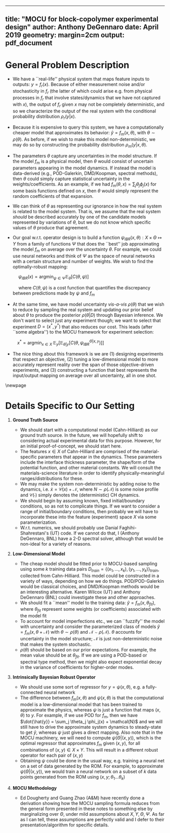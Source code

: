 
---
title: "MOCU for block-copolymer experimental design"
author: Anthony DeGennaro
date: April 2019
geometry: margin=2cm
output: pdf_document
---

# General Problem Description
- We have a ``real-life'' physical system that maps feature inputs to outputs: $y = f_r(x)$. Because of either measurement noise and/or stochasticity in $f_r$ (the latter of which could arise e.g. from physical processes in $f_r$ that involve states/dynamics that we have not captured with $x$), the output of $f_r$ given $x$ may not be completely deterministic, and so we characterize the output of the real system with the conditional probability distribution $\rho_r(y|x)$.
- Because it is expensive to query this system, we have a computationally cheaper model that approximates its behavior: $\hat{y} = f_m(x,\theta)$, with $\theta \sim \rho(\theta)$. As before, if we wish to make this model non-deterministic, we may do so by constructing the probability distribution $\rho_m(y|x,\theta)$.
- The parameters $\theta$ capture any uncertainties in the model structure. If the model $f_m$ is a physical model, then $\theta$ would consist of uncertain parameters appearing in the model dynamics. If instead the model is data-derived (e.g., POD-Galerkin, DMD/Koopman, spectral methods), then $\theta$ could simply capture statistical uncertainty in the weights/coefficients. As an example, if we had $f_m(\theta,x) = \sum_j \theta_j \phi_j(x)$ for some basis functions defined on $x$, then $\theta$ would simply represent the random coefficients of that expansion.
- We can think of $\theta$ as representing our ignorance in how the real system is related to the model system. That is, we assume that the real system *should* be described accurately by one of the candidate models represented by variations of $\theta$, but we do not know which specific values of $\theta$ produce that agreement. 
- Our goal w.r.t. operator design is to build a function $\psi_{IBR}(x,\theta) : X \times \Theta \mapsto Y$ from a family of functions $\Psi$ that does the ``best'' job approximating the model $f_m$ on average over the uncertainty $\theta$. For example, we could use neural networks and think of $\Psi$ as the space of neural networks with a certain structure and number of weights. We wish to find the optimally-robust mapping:

    $\;\;\;\;\; \psi_{IBR}(x) = \text{argmin}_{\psi \in \Psi} \mathbb{E}_{\theta}[ C(\theta,\psi) ]$

    $\;\;\;\;$ where $C(\theta,\psi)$ is a cost function that quantifies the discrepancy between predictions made by $\psi$ and $f_m$

- At the same time, we have model uncertainty *vis-a-vis* $\rho(\theta)$ that we wish to reduce by sampling the real system and updating our prior belief about $\theta$ to produce the posterior $\rho(\theta | D)$ through Bayesian inference. We don't want to select just any experiment though; we want to select that experiment $D = (x^*,y^*)$ that also reduces our cost. This leads (after ``some algebra'') to the MOCU framework for experiment selection:

    $\;\;\;\; x^* = \text{argmin}_{x \in X} \; \mathbb{E}_{y}[ \mathbb{E}_{\theta|y}[ C(\theta,\psi_{IBR}^{\Theta|x,y}) ] ]$

- The nice thing about this framework is we are (1) designing experiments that respect an objective, (2) tuning a low-dimensional model to more accurately represent reality over the span of those objective-driven experiments, and (3) constructing a function that best represents the input/output mapping on average over all uncertainty, all in one shot. 

\newpage
# Details Specific to Our Setting
1. **Ground Truth Source**
    - We should start with a computational model (Cahn-Hilliard) as our ground truth source. In the future, we will hopefully shift to considering actual experimental data for this purpose. However, for an initial proof-of-concept, we should start here.
    - The features $x \in X$ of Cahn-Hilliard are comprised of the material-specific parameters that appear in the dynamics. These parameters include the interface thickness parameter, the shape/form of the potential function, and other material constants. We will consult the materials-science literature in order to identify physically-meaningful ranges/distributions for these.
    - We may make the system non-deterministic by adding noise to the dynamics, i.e. $\dot{x} = \mathcal{C}(x) + \mathcal{N}$, where $N \sim \rho(\mathcal{N})$ is some noise profile and $\mathcal{C(\cdot)}$ simply denotes the (deterministic) CH dynamics.
    - We should begin by assuming known, fixed initial/boundary conditions, so as not to complicate things. If we want to consider a range of initial/boundary conditions, then probably we will have to incorporate these into the feature (experiment) space $X$ via some parameterization.
    - W.r.t. numerics, we should probably use Danial Faghihi-Shahrestani's (UT) code. If we cannot do that, I (Anthony DeGennaro, BNL) have a 2-D spectral solver, although that would be non-ideal for a variety of reasons.

2. **Low-Dimensional Model**
    - The cheap model should be fitted prior to MOCU-based sampling using some $k$ training data pairs $D_{train} = \lbrace (x_1,\dots,x_k),(y_1,\dots,y_k) \rbrace_{train}$, collected from Cahn-Hilliard. This model could be constructed in a variety of ways, depending on how we do things. POD/POD-Galerkin would be classical choices, and DMD/Koopman methods would be an interesting alternative. Karen Wilcox (UT) and Anthony DeGennaro (BNL) could investigate these and other approaches.
    - We should fit a ``mean'' model to the training data: $\hat{y} = f_m(x,\theta_{fit})$, where $\theta_{fit}$ represent some weights (or coefficients) associated with the model fit
    - To account for model imperfections etc., we can ``fuzzify'' the model with uncertainty and consider the parameterized class of models $\hat{y} = f_m(x,\theta + \mathcal{N})$ with $\theta \sim \rho(\theta)$ and $\mathcal{N} \sim \rho(\mathcal{N})$. $\theta$ accounts for uncertainty in the model structure; $\mathcal{N}$ is just non-deterministic noise that makes the system stochastic.
    - $\rho(\theta)$ should be based on our prior expectations. For example, the mean value should be at $\theta_{fit}$. If we are using a POD-based or spectral type method, then we might also expect exponential decay in the variance of coefficients for higher-order modes.

3. **Intrinsically Bayesian Robust Operator**
    - We should use some sort of regressor for $y = \psi(x,\theta)$, e.g. a fully-connected neural network
    - The difference between $f_m(x,\theta)$ and $\psi(x,\theta)$ is that the computational model is a low-dimensional model that has been trained to approximate the physics, whereas $\psi$ is just a function that maps $(x,\theta)$ to $y$. For example, if we use POD for $f_m$, then we have $\dot{\hat{y}} = \sum_j \theta_j \phi_j(x) + \mathcal{N}$ and we will still have to drive the approximate system dynamics to steady-state to get $\hat{y}$, whereas $\psi$ just gives a direct mapping. Also note that in the MOCU machinery, we will need to compute $\psi(\Theta | (x,y))$, which is the optimal regressor that approximates $f_m$ given $(x,y)$, for all combinations of $(x,y) \in X \times Y$. This will result in a different robust operator for each pair of $(x,y)$
    - Obtaining $\psi$ could be done in the usual way, e.g. training a neural net on a set of data generated by the ROM. For example, to approximate $\psi(\Theta | (x,y))$, we would train a neural network on a subset of $k$ data points generated from the ROM using $(x,y; \theta_1 \dots \theta_k)$ 

4. **MOCU Methodology**
    - Ed Dougherty and Guang Zhao (A&M) have recently done a derivation showing how the MOCU sampling formula reduces from the general form presented in these notes to something else by marginalizing over $\Theta$, under mild assumptions about $X,Y,\Theta,\Psi$. As far as I can tell, these assumptions are perfectly valid and I defer to their presentation/algorithm for specific details.